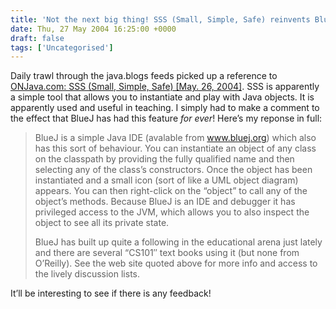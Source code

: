 ```yaml
---
title: 'Not the next big thing! SSS (Small, Simple, Safe) reinvents BlueJ functionality'
date: Thu, 27 May 2004 16:25:00 +0000
draft: false
tags: ['Uncategorised']
---
```


Daily trawl through the java.blogs feeds picked up a reference to [ONJava.com: SSS (Small, Simple, Safe) \[May. 26, 2004\]](http://www.onjava.com/pub/a/onjava/2004/05/26/sss.html). SSS is apparently a simple tool that allows you to instantiate and play with Java objects. It is apparently used and useful in teaching. I simply had to make a comment to the effect that BlueJ has had this feature _for ever_! Here’s my reponse in full:

> BlueJ is a simple Java IDE (avalable from www.bluej.org) which also has this sort of behaviour. You can instantiate an object of any class on the classpath by providing the fully qualified name and then selecting any of the class’s constructors. Once the object has been instantiated and a small icon (sort of like a UML object diagram) appears. You can then right-click on the “object” to call any of the object’s methods. Because BlueJ is an IDE and debugger it has privileged access to the JVM, which allows you to also inspect the object to see all its private state.
> 
> BlueJ has built up quite a following in the educational arena just lately and there are several “CS101″ text books using it (but none from O’Reilly). See the web site quoted above for more info and access to the lively discussion lists.

It’ll be interesting to see if there is any feedback!